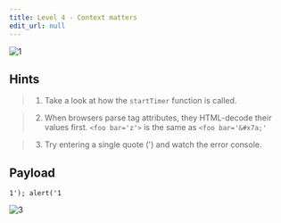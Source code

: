 ```yaml
---
title: Level 4 - Context matters
edit_url: null
---
```


![1](https://github.com/user-attachments/assets/d1a05303-dd07-409f-884a-091adcdd6bfc)

## Hints

> 1. Take a look at how the `startTimer` function is called.

> 2. When browsers parse tag attributes, they HTML-decode their values first. `<foo bar='z'>` is the same as `<foo bar='&#x7a;'`

> 3. Try entering a single quote (') and watch the error console.


## Payload

```
1'); alert('1
```

![3](https://github.com/user-attachments/assets/4a76a78f-a098-468f-87ee-0f0406f4ba0c)
